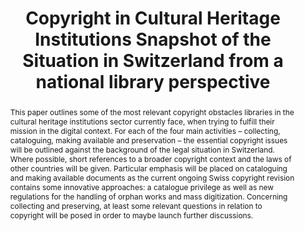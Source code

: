 ---
abstract: 'This paper outlines some of the most relevant copyright obstacles libraries
  in the cultural heritage institutions sector currently face, when trying to fulfill
  their mission in the digital context. For each of the four main activities – collecting,
  cataloguing, making available and preservation – the essential copyright issues
  will be outlined against the background of the legal situation in Switzerland. Where
  possible, short references to a broader copyright context and the laws of other
  countries will be given. Particular emphasis will be placed on cataloguing and making
  available documents as the current ongoing Swiss copyright revision contains some
  innovative approaches: a catalogue privilege as well as new regulations for the
  handling of orphan works and mass digitization. Concerning collecting and preserving,
  at least some relevant questions in relation to copyright will be posed in order
  to maybe launch further discussions.'
creators:
- Schreiber, Andrea Ruth
date: null
document_url: https://services.phaidra.univie.ac.at/api/object/o:502848/download
grand_parent: iPRES
institutions: []
keywords: []
landing_page_url: https://phaidra.univie.ac.at/o:502848
language: eng
layout: publication
license: CC BY-NC-SA 3.0 AT
notes_url: null
parent: iPRES 2016
publication_type: paper
size: 203899
slides_url: null
source_name: iPRES
title: Copyright in Cultural Heritage Institutions Snapshot of the Situation in Switzerland
  from a national library perspective
year: 2016
---